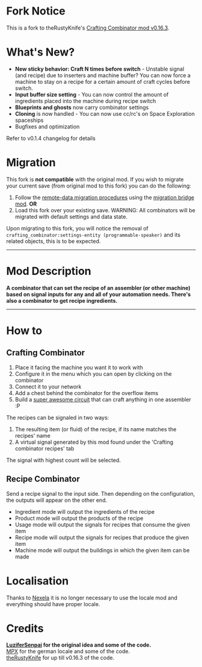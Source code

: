 # Fork Notice #
This is a fork to theRustyKnife's [Crafting Combinator mod v0.16.3](https://mods.factorio.com/mod/crafting_combinator).

# What's New? #
- **New sticky behavior: Craft N times before switch** - Unstable signal (and recipe) due to inserters and machine buffer? You can now force a machine to stay on a recipe for a certain amount of craft cycles before switch.
- **Input buffer size setting** - You can now control the amount of ingredients placed into the machine during recipe switch
- **Blueprints and ghosts** now carry combinator settings
- **Cloning** is now handled - You can now use cc/rc's on Space Exploration spaceships
- Bugfixes and optimization

Refer to v0.1.4 changelog for details

# Migration #
This fork is **not compatible** with the original mod. If you wish to migrate your current save (from original mod to this fork) you can do the following:
1. Follow the [remote-data migration procedures](https://github.com/loneguardian/crafting_combinator_xeraph_migration) using the [migration bridge mod](https://mods.factorio.com/mod/crafting_combinator_xeraph_migration). **OR**
2. Load this fork over your existing save. WARNING: All combinators will be migrated with default settings and data state.

Upon migrating to this fork, you will notice the removal of `crafting_combinator:settings-entity (programmable-speaker)` and its related objects, this is to be expected.

-------------

# Mod Description #
**A combinator that can set the recipe of an assembler (or other machine) based on signal inputs for any and all of your automation needs. There's also a combinator to get recipe ingredients.**

-------------

# How to #

## Crafting Combinator ##
1. Place it facing the machine you want it to work with
2. Configure it in the menu which you can open by clicking on the combinator
3. Connect it to your network
4. Add a chest behind the combinator for the overflow items
5. Build a [super awesome circuit](https://forums.factorio.com/viewtopic.php?f=193&t=42964) that can craft anything in one assembler :P

The recipes can be signaled in two ways:

1. The resulting item (or fluid) of the recipe, if its name matches the recipes' name
2. A virtual signal generated by this mod found under the 'Crafting combinator recipes' tab

The signal with highest count will be selected.

## Recipe Combinator ##
Send a recipe signal to the input side. Then depending on the configuration, the outputs will appear on the other end.
- Ingredient mode will output the ingredients of the recipe
- Product mode will output the products of the recipe
- Usage mode will output the signals for recipes that consume the given item
- Recipe mode will output the signals for recipes that produce the given item
- Machine mode will output the buildings in which the given item can be made

# Localisation #
Thanks to [Nexela](https://mods.factorio.com/mods/Nexela) it is no longer necessary to use the locale mod and everything should have proper locale.

# Credits #
**[LuziferSenpai](https://mods.factorio.com/mods/LuziferSenpai) for the original idea and some of the code.**  
[MPX](https://mods.factorio.com/mods/MPX) for the german locale and some of the code.  
[theRustyKnife](https://mods.factorio.com/mods/theRustyKnife) for up till v0.16.3 of the code.